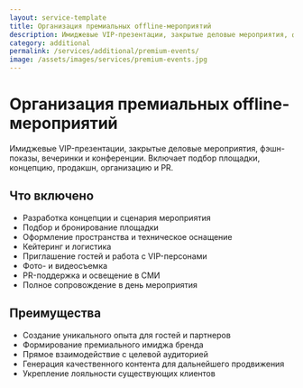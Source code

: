 ```yaml
---
layout: service-template
title: Организация премиальных offline-мероприятий
description: Имиджевые VIP-презентации, закрытые деловые мероприятия, фэшн-показы, вечеринки и конференции. Включает подбор площадки, концепцию, продакшн, организацию и PR.
category: additional
permalink: /services/additional/premium-events/
image: /assets/images/services/premium-events.jpg
---
```


# Организация премиальных offline-мероприятий

Имиджевые VIP-презентации, закрытые деловые мероприятия, фэшн-показы, вечеринки и конференции. Включает подбор площадки, концепцию, продакшн, организацию и PR.

## Что включено

- Разработка концепции и сценария мероприятия
- Подбор и бронирование площадки
- Оформление пространства и техническое оснащение
- Кейтеринг и логистика
- Приглашение гостей и работа с VIP-персонами
- Фото- и видеосъемка
- PR-поддержка и освещение в СМИ
- Полное сопровождение в день мероприятия

## Преимущества

- Создание уникального опыта для гостей и партнеров
- Формирование премиального имиджа бренда
- Прямое взаимодействие с целевой аудиторией
- Генерация качественного контента для дальнейшего продвижения
- Укрепление лояльности существующих клиентов
